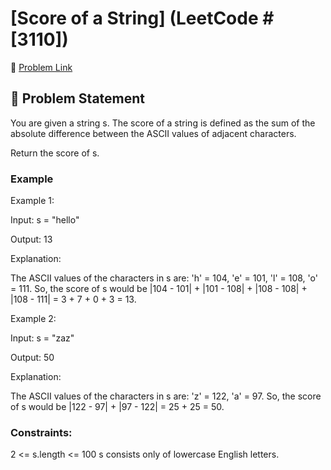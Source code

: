 # [Score of a String] (LeetCode #[3110])

🔗 [Problem Link](https://leetcode.com/problems/score-of-a-string/description/)

## 🧠 Problem Statement

You are given a string s. The score of a string is defined as the sum of the absolute difference between the ASCII values of adjacent characters.

Return the score of s.

### Example

Example 1:

Input: s = "hello"

Output: 13

Explanation:

The ASCII values of the characters in s are: 'h' = 104, 'e' = 101, 'l' = 108, 'o' = 111. So, the score of s would be |104 - 101| + |101 - 108| + |108 - 108| + |108 - 111| = 3 + 7 + 0 + 3 = 13.

Example 2:

Input: s = "zaz"

Output: 50

Explanation:

The ASCII values of the characters in s are: 'z' = 122, 'a' = 97. So, the score of s would be |122 - 97| + |97 - 122| = 25 + 25 = 50.

### Constraints:

2 <= s.length <= 100
s consists only of lowercase English letters.